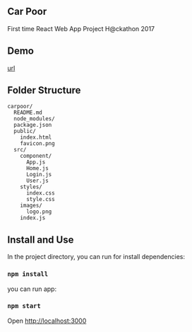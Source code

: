 ## Car Poor
First time React Web App
Project H@ckathon 2017

## Demo
[url](https://carpool-6e2f5.firebaseapp.com)

## Folder Structure
```
carpoor/
  README.md
  node_modules/
  package.json
  public/
    index.html
    favicon.png
  src/
    component/
      App.js
      Home.js
      Login.js
      User.js
    styles/
      index.css
      style.css
    images/
      logo.png
    index.js
```

## Install and Use
In the project directory, you can run for install dependencies:
### `npm install`

you can run app:
### `npm start`
Open [http://localhost:3000](http://localhost:3000)